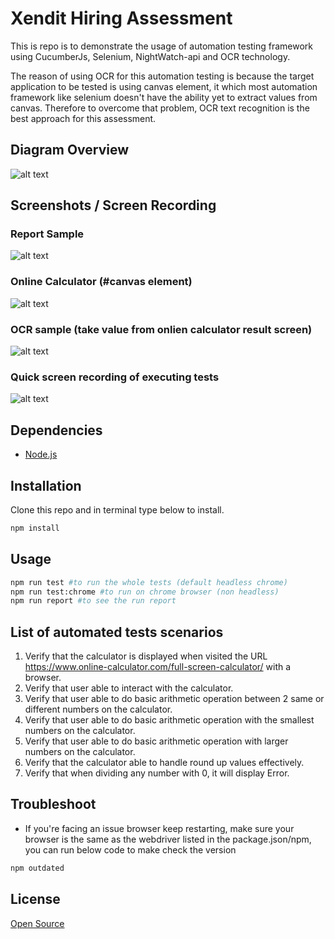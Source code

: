 # Xendit Hiring Assessment 

This is repo is to demonstrate the usage of automation testing framework using CucumberJs, Selenium, NightWatch-api and OCR technology.

The reason of using OCR for this automation testing is because the target application to be tested is using canvas element, it which most automation framework like selenium doesn't have the ability yet to extract values from canvas. Therefore to overcome that problem, OCR text recognition is the best approach for this assessment.

## Diagram Overview
![alt text](https://github.com/zo-repo/xendit-qa-assessment/blob/master/docs/OCR-testing.png?raw=true)

## Screenshots / Screen Recording

### Report Sample
![alt text](https://github.com/zo-repo/xendit-qa-assessment/blob/master/docs/sample-report.png?raw=true)

### Online Calculator (#canvas element)
![alt text](https://github.com/zo-repo/xendit-qa-assessment/blob/master/docs/online_calculator_ss.png?raw=true)

### OCR sample (take value from onlien calculator result screen)
![alt text](https://github.com/zo-repo/xendit-qa-assessment/blob/master/docs/ocr-screenshot.png?raw=true)

### Quick screen recording of executing tests
![alt text](https://github.com/zo-repo/xendit-qa-assessment/blob/master/docs/execute-test.gif?raw=true)

## Dependencies
- [Node.js](https://nodejs.org/en/download/)


## Installation

Clone this repo and in terminal type below to install.

```bash
npm install
```

## Usage

```bash
npm run test #to run the whole tests (default headless chrome)
npm run test:chrome #to run on chrome browser (non headless)
npm run report #to see the run report
```

## List of automated tests scenarios

1. Verify that the calculator is displayed when visited the URL https://www.online-calculator.com/full-screen-calculator/ with a browser.
2. Verify that user able to interact with the calculator.
3. Verify that user able to do basic arithmetic operation between 2 same or different numbers on the calculator.
4. Verify that user able to do basic arithmetic operation with the smallest numbers on the calculator.
5. Verify that user able to do basic arithmetic operation with larger numbers on the calculator.
6. Verify that the calculator able to handle round up values effectively.
7. Verify that when dividing any number with 0, it will display Error.

## Troubleshoot
- If you're facing an issue browser keep restarting, make sure your browser is the same as the webdriver listed in the package.json/npm, you can run below code to make check the version
```bash
npm outdated
```


## License
[Open Source](https://opensource.com/)